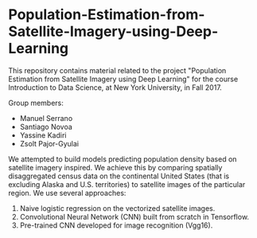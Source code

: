 # Population-Estimation-from-Satellite-Imagery-using-Deep-Learning

This repository contains material related to the project "Population Estimation from Satellite Imagery using Deep Learning" for the course Introduction to Data Science, at New York University, in Fall 2017.

Group members:
- Manuel Serrano
- Santiago Novoa
- Yassine Kadiri
- Zsolt Pajor-Gyulai

We attempted to build models predicting population density based on satellite imagery inspired. We achieve this by comparing spatially disaggregated census data on the continental United States (that is excluding Alaska and U.S. territories) to satellite images of the particular region. We use several approaches:
1. Naive logistic regression on the vectorized satellite images.
2. Convolutional Neural Network (CNN) built from scratch in Tensorflow.
3. Pre-trained CNN developed for image recognition (Vgg16).
